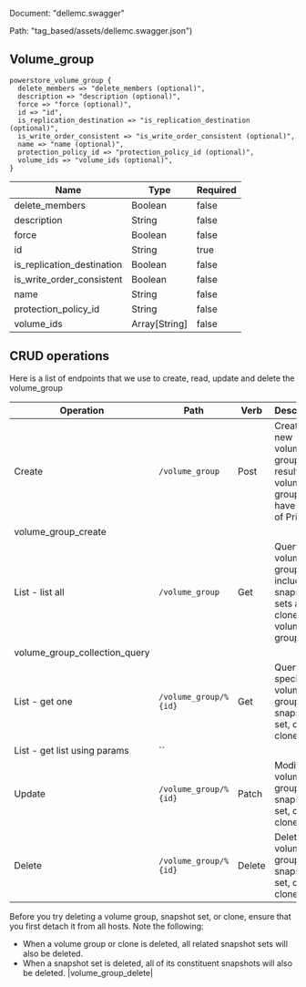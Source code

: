 Document: "dellemc.swagger"


Path: "tag_based/assets/dellemc.swagger.json")

## Volume_group



```puppet
powerstore_volume_group {
  delete_members => "delete_members (optional)",
  description => "description (optional)",
  force => "force (optional)",
  id => "id",
  is_replication_destination => "is_replication_destination (optional)",
  is_write_order_consistent => "is_write_order_consistent (optional)",
  name => "name (optional)",
  protection_policy_id => "protection_policy_id (optional)",
  volume_ids => "volume_ids (optional)",
}
```

| Name        | Type           | Required       |
| ------------- | ------------- | ------------- |
|delete_members | Boolean | false |
|description | String | false |
|force | Boolean | false |
|id | String | true |
|is_replication_destination | Boolean | false |
|is_write_order_consistent | Boolean | false |
|name | String | false |
|protection_policy_id | String | false |
|volume_ids | Array[String] | false |



## CRUD operations

Here is a list of endpoints that we use to create, read, update and delete the volume_group

| Operation | Path | Verb | Description | OperationID |
| ------------- | ------------- | ------------- | ------------- | ------------- |
|Create|`/volume_group`|Post|Create a new volume group. The resulting volume group will have a type of Primary.
|volume_group_create|
|List - list all|`/volume_group`|Get|Query all volume groups, including snapshot sets and clones of volume groups.
|volume_group_collection_query|
|List - get one|`/volume_group/%{id}`|Get|Query a specific volume group, snapshot set, or clone.|volume_group_instance_query|
|List - get list using params|``||||
|Update|`/volume_group/%{id}`|Patch|Modify a volume group, snapshot set, or clone.|volume_group_modify|
|Delete|`/volume_group/%{id}`|Delete|Delete a volume group, snapshot set, or clone.
Before you try deleting a volume group, snapshot set, or clone, ensure that you first detach it from all hosts. Note the following:
* When a volume group or clone is deleted, all related snapshot sets will also be deleted.
* When a snapshot set is deleted, all of its constituent snapshots will also be deleted.
|volume_group_delete|
